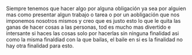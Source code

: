Siempre tenemos que hacer algo por alguna obligación ya sea por alguien mas como presentar algun trabajo o tarea o por un aobligación que nos imponemos nosotros mismos y creo que es justo esto lo que le quita las ganas de hacer cosas a las personas, tod es mucho mas divertido e intersante si haces las cosas solo por hacerlas sin ninguna finalidad asi como la misma finaldiad con la que bailas, el baile en si es la finalidad no hay otra finalidad para esto. 